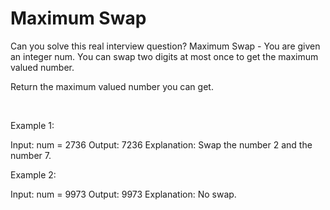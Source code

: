 # Maximum Swap

Can you solve this real interview question? Maximum Swap - You are given an integer num. You can swap two digits at most once to get the maximum valued number.

Return the maximum valued number you can get.

 

Example 1:


Input: num = 2736
Output: 7236
Explanation: Swap the number 2 and the number 7.


Example 2:


Input: num = 9973
Output: 9973
Explanation: No swap.